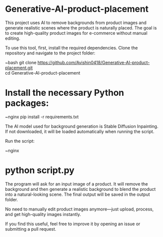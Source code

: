 # Generative-AI-product-placement
This project uses AI to remove backgrounds from product images and generate realistic scenes where the product is naturally placed. The goal is to create high-quality product images for e-commerce without manual editing.

To use this tool, first, install the required dependencies. Clone the repository and navigate to the project folder:

~bash
git clone https://github.com/Avishin0418/Generative-AI-product-placement.git  
cd Generative-AI-product-placement

  
# Install the necessary Python packages:

~nginx
pip install -r requirements.txt  


The AI model used for background generation is Stable Diffusion Inpainting. If not downloaded, it will be loaded automatically when running the script.

Run the script:

~nginx

# python script.py  

The program will ask for an input image of a product. It will remove the background and then generate a realistic background to blend the product into a natural-looking scene. The final output will be saved in the output folder.

No need to manually edit product images anymore—just upload, process, and get high-quality images instantly.

If you find this useful, feel free to improve it by opening an issue or submitting a pull request.
